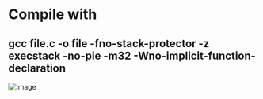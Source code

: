 # Compile with
## gcc file.c -o file -fno-stack-protector -z execstack -no-pie -m32 -Wno-implicit-function-declaration
![image](https://github.com/user-attachments/assets/f234a4a0-e537-40c3-8fdf-c45e8e5a46dd)
